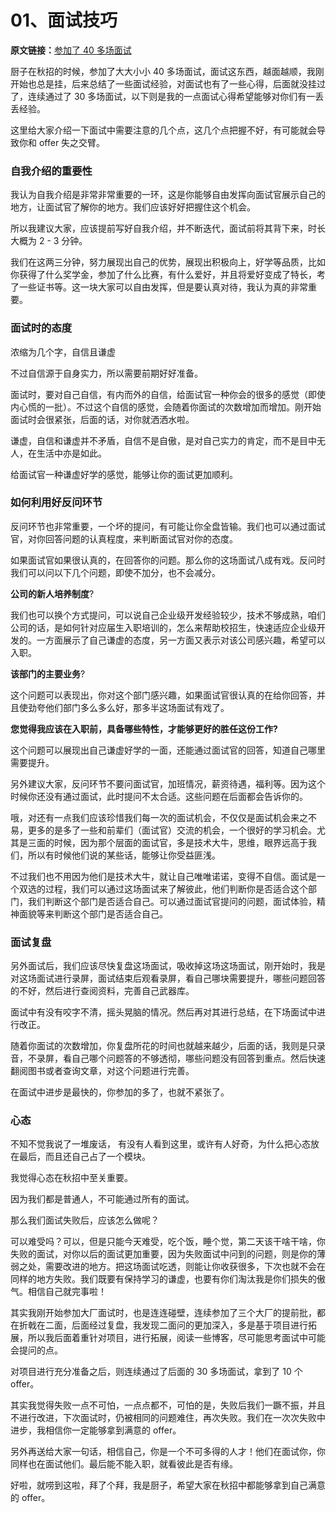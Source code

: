 # 01、面试技巧

**原文链接：**[参加了 40 多场面试](https://mp.weixin.qq.com/s/TdKKH8jEZS-qXaxIWYNESQ)

厨子在秋招的时候，参加了大大小小 40 多场面试，面试这东西，越面越顺，我刚开始也总是挂，后来总结了一些面试经验，对面试也有了一些心得，后面就没挂过了，连续通过了 30 多场面试，以下则是我的一点面试心得希望能够对你们有一丢丢经验。

这里给大家介绍一下面试中需要注意的几个点，这几个点把握不好，有可能就会导致你和 offer 失之交臂。

### 自我介绍的重要性

我认为自我介绍是非常非常重要的一环，这是你能够自由发挥向面试官展示自己的地方，让面试官了解你的地方。我们应该好好把握住这个机会。

所以我建议大家，应该提前写好自我介绍，并不断迭代，面试前将其背下来，时长大概为 2 - 3 分钟。

我们在这两三分钟，努力展现出自己的优势，展现出积极向上，好学等品质，比如你获得了什么奖学金，参加了什么比赛，有什么爱好，并且将爱好变成了特长，考了一些证书等。这一块大家可以自由发挥，但是要认真对待，我认为真的非常重要。

### 面试时的态度

浓缩为几个字，自信且谦虚

不过自信源于自身实力，所以需要前期好好准备。

面试时，要对自己自信，有内而外的自信，给面试官一种你会的很多的感觉（即使内心慌的一批）。不过这个自信的感觉，会随着你面试的次数增加而增加。刚开始面试时会很紧张，后面的话，对你就洒洒水啦。

谦虚，自信和谦虚并不矛盾，自信不是自傲，是对自己实力的肯定，而不是目中无人，在生活中亦是如此。

给面试官一种谦虚好学的感觉，能够让你的面试更加顺利。

### 如何利用好反问环节

反问环节也非常重要，一个坏的提问，有可能让你全盘皆输。我们也可以通过面试官，对你回答问题的认真程度，来判断面试官对你的态度。

如果面试官如果很认真的，在回答你的问题。那么你的这场面试八成有戏。反问时我们可以问以下几个问题，即使不加分，也不会减分。

**公司的新人培养制度**?

我们也可以换个方式提问，可以说自己企业级开发经验较少，技术不够成熟，咱们公司的话，是如何针对应届生入职培训的，怎么来帮助校招生，快速适应企业级开发的。一方面展示了自己谦虚的态度，另一方面又表示对该公司感兴趣，希望可以入职。

**该部门的主要业务**?

这个问题可以表现出，你对这个部门感兴趣，如果面试官很认真的在给你回答，并且使劲夸他们部门多么多么好，那多半这场面试有戏了。

**您觉得我应该在入职前，具备哪些特性，才能够更好的胜任这份工作?**

这个问题可以展现出自己谦虚好学的一面，还能通过面试官的回答，知道自己哪里需要提升。

另外建议大家，反问环节不要问面试官，加班情况，薪资待遇，福利等。因为这个时候你还没有通过面试，此时提问不太合适。这些问题在后面都会告诉你的。

哦，对还有一点我们应该珍惜我们每一次的面试机会，不仅仅是面试机会来之不易，更多的是多了一些和前辈们（面试官）交流的机会，一个很好的学习机会。尤其是三面的时候，因为那个层面的面试官，多是技术大牛，思维，眼界远高于我们，所以有时候他们说的某些话，能够让你受益匪浅。

不过我们也不用因为他们是技术大牛，就让自己唯唯诺诺，变得不自信。面试是一个双选的过程，我们可以通过这场面试来了解彼此，他们判断你是否适合这个部门，我们判断这个部门是否适合自己。可以通过面试官提问的问题，面试体验，精神面貌等来判断这个部门是否适合自己。

### 面试复盘

另外面试后，我们应该尽快复盘这场面试，吸收掉这场这场面试，刚开始时，我是对这场面试进行录屏，面试结束后观看录屏，看自己哪块需要提升，哪些问题回答的不好，然后进行查阅资料，完善自己武器库。

面试中有没有咬字不清，摇头晃脑的情况。然后再对其进行总结，在下场面试中进行改正。

随着你面试的次数增加，你复盘所花的时间也就越来越少，后面的话，我则是只录音，不录屏，看自己哪个问题答的不够透彻，哪些问题没有回答到重点。然后快速翻阅图书或者查询文章，对这个问题进行完善。

在面试中进步是最快的，你参加的多了，也就不紧张了。

### 心态

不知不觉我说了一堆废话， 有没有人看到这里，或许有人好奇，为什么把心态放在最后，而且还自己占了一个模块。

我觉得心态在秋招中至关重要。

因为我们都是普通人，不可能通过所有的面试。

那么我们面试失败后，应该怎么做呢？

可以难受吗？可以，但是只能今天难受，吃个饭，睡个觉，第二天该干啥干啥，你失败的面试，对你以后的面试更加重要，因为失败面试中问到的问题，则是你的薄弱之处，需要改进的地方。把这场面试吃透，则能让你收获很多，下次也就不会在同样的地方失败。我们既要有保持学习的谦虚，也要有你们淘汰我是你们损失的傲气。相信自己就完事啦！

其实我刚开始参加大厂面试时，也是连连碰壁，连续参加了三个大厂的提前批，都在折戟在二面，后面经过复盘，我发现二面问的更加深入，多是基于项目进行拓展，所以我后面着重针对项目，进行拓展，阅读一些博客，尽可能思考面试中可能会提问的点。

对项目进行充分准备之后，则连续通过了后面的 30 多场面试，拿到了 10 个 offer。

其实我觉得失败一点不可怕，一点点都不，可怕的是，失败后我们一蹶不振，并且不进行改进，下次面试时，仍被相同的问题难住，再次失败。我们在一次次失败中进步，我相信你一定能够拿到满意的 offer。

另外再送给大家一句话，相信自己，你是一个不可多得的人才！他们在面试你，你同样也在面试他们。最后能不能入职，就看彼此是否有缘。

好啦，就唠到这啦，拜了个拜，我是厨子，希望大家在秋招中都能够拿到自己满意的 offer。
